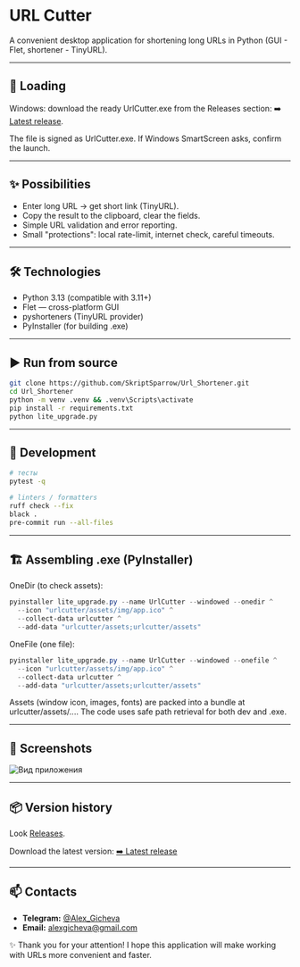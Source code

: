 # URL Cutter

A convenient desktop application for shortening long URLs in Python (GUI - Flet, shortener - TinyURL).

---

## 🔽 Loading

Windows: download the ready UrlCutter.exe from the Releases section:
➡️ [Latest release](https://github.com/SkriptSparrow/Url_Shortener/releases/latest).

The file is signed as UrlCutter.exe. If Windows SmartScreen asks, confirm the launch.

---

## ✨ Possibilities

- Enter long URL → get short link (TinyURL).
- Copy the result to the clipboard, clear the fields.
- Simple URL validation and error reporting.
- Small "protections": local rate-limit, internet check, careful timeouts.

---

## 🛠 Technologies

- Python 3.13 (compatible with 3.11+)
- Flet — cross-platform GUI
- pyshorteners (TinyURL provider)
- PyInstaller (for building .exe)

---

## ▶️ Run from source
```bash
git clone https://github.com/SkriptSparrow/Url_Shortener.git
cd Url_Shortener
python -m venv .venv && .venv\Scripts\activate
pip install -r requirements.txt
python lite_upgrade.py
```

---

## 🧪 Development
```bash
# тесты
pytest -q

# linters / formatters
ruff check --fix
black .
pre-commit run --all-files
```

---

## 🏗 Assembling .exe (PyInstaller)

OneDir (to check assets):

```powershell
pyinstaller lite_upgrade.py --name UrlCutter --windowed --onedir ^
  --icon "urlcutter/assets/img/app.ico" ^
  --collect-data urlcutter ^
  --add-data "urlcutter/assets;urlcutter/assets"
```


OneFile (one file):

```powershell
pyinstaller lite_upgrade.py --name UrlCutter --windowed --onefile ^
  --icon "urlcutter/assets/img/app.ico" ^
  --collect-data urlcutter ^
  --add-data "urlcutter/assets;urlcutter/assets"
```

Assets (window icon, images, fonts) are packed into a bundle at urlcutter/assets/....
The code uses safe path retrieval for both dev and .exe.

---

## 📸 Screenshots

![Вид приложения](https://i.ibb.co/xKK6HjHL/url-cutter.jpg)

---

## 📦 Version history

Look [Releases](https://github.com/SkriptSparrow/Url_Shortener/releases).

Download the latest version: [➡️ Latest release](https://github.com/SkriptSparrow/Url_Shortener/releases/latest)

---


## 📫 Contacts

* **Telegram:** [@Alex\_Gicheva](https://t.me/Alex_Gicheva)
* **Email:** [alexgicheva@gmail.com](mailto:alexgicheva@gmail.com)

✨ Thank you for your attention! I hope this application will make working with URLs more convenient and faster.
